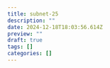 ```yaml
---
title: subnet-25
description: ""
date: 2024-12-18T18:03:56.614Z
preview: ""
draft: true
tags: []
categories: []
---
```

